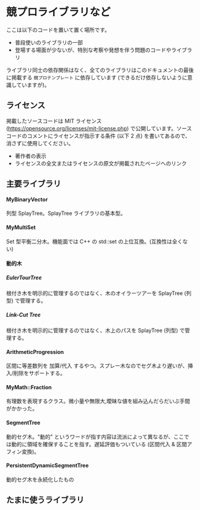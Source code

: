 # 競プロライブラリなど
ここは以下のコードを置いて置く場所です。
- 普段使いのライブラリの一部
- 登場する場面が少ないが、特別な考察や発想を伴う問題のコードやライブラリ

ライブラリ同士の依存関係はなく、全てのライブラリはこのドキュメントの最後に掲載する `競プロテンプレート` に依存しています (できるだけ依存しないように意識していますが)。


## ライセンス
掲載したソースコードは MIT ライセンス (https://opensource.org/licenses/mit-license.php) で公開しています。ソースコードのコメントにライセンスが指示する条件 (以下 $2$ 点) を書いてあるので、消さずに使用してください。

- 著作者の表示
- ライセンスの全文またはライセンスの原文が掲載されたページへのリンク


## 主要ライブラリ

#### MyBinaryVector
列型 SplayTree。SplayTree ライブラリの基本型。

#### MyMultiSet  
Set 型平衡二分木。機能面では C++ の std::set の上位互換。(互換性は全くない)

#### 動的木

##### EulerTourTree
根付き木を明示的に管理するのではなく、木のオイラーツアーを SplayTree (列型) で管理する。

##### Link-Cut Tree
根付き木を明示的に管理するのではなく、木上のパスを SplayTree (列型) で管理する。 

#### ArithmeticProgression
区間に等差数列を 加算/代入 するやつ。スプレー木なのでセグ木より遅いが、挿入/削除をサポートする。


#### MyMath::Fraction
有理数を表現するクラス。微小量や無限大,曖昧な値を組み込んだらだいぶ手間がかかった。


#### SegmentTree
動的セグ木。"動的" というワードが指す内容は流派によって異なるが、ここでは動的に領域を確保することを指す。遅延評価もついている (区間代入 & 区間アフィン変換)。


#### PersistentDynamicSegmentTree
動的セグ木を永続化したもの

## たまに使うライブラリ

